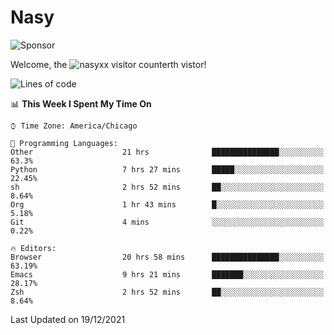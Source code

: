 # Nasy

<!--
<p align="center">
<img height="200" src="https://github-readme-stats.vercel.app/api?username=nasyxx&count_private=true&show_icons=true&theme=dracula&include_all_commits=true"/>
<img height="200" src="https://github-readme-stats.vercel.app/api/top-langs/?username=nasyxx&theme=dracula&hide=html,jupyter+notebook&count_private=true&show_icons=true"/>
</p>

  
----------------
-->

![Sponsor](https://img.shields.io/static/v1.svg?label=Sponsor&message=%E2%9D%A4&logo=GitHub&style=flat&color=pink)
 
Welcome, the ![nasyxx visitor counter](https://count.getloli.com/get/@nasyxx?theme=rule34)th vistor!
 
<!--START_SECTION:waka-->
![Lines of code](https://img.shields.io/badge/From%20Hello%20World%20I%27ve%20Written-5%20Million%20lines%20of%20code-blue)

📊 **This Week I Spent My Time On** 

```text
⌚︎ Time Zone: America/Chicago

💬 Programming Languages: 
Other                    21 hrs              ███████████████░░░░░░░░░░   63.3% 
Python                   7 hrs 27 mins       █████░░░░░░░░░░░░░░░░░░░░   22.45% 
sh                       2 hrs 52 mins       ██░░░░░░░░░░░░░░░░░░░░░░░   8.64% 
Org                      1 hr 43 mins        █░░░░░░░░░░░░░░░░░░░░░░░░   5.18% 
Git                      4 mins              ░░░░░░░░░░░░░░░░░░░░░░░░░   0.22%

🔥 Editors: 
Browser                  20 hrs 58 mins      ███████████████░░░░░░░░░░   63.19% 
Emacs                    9 hrs 21 mins       ███████░░░░░░░░░░░░░░░░░░   28.17% 
Zsh                      2 hrs 52 mins       ██░░░░░░░░░░░░░░░░░░░░░░░   8.64%

```


 Last Updated on 19/12/2021
<!--END_SECTION:waka-->

<!-- ![visitors](https://visitor-badge.laobi.icu/badge?page_id=nasyxx.nasyxx) -->
